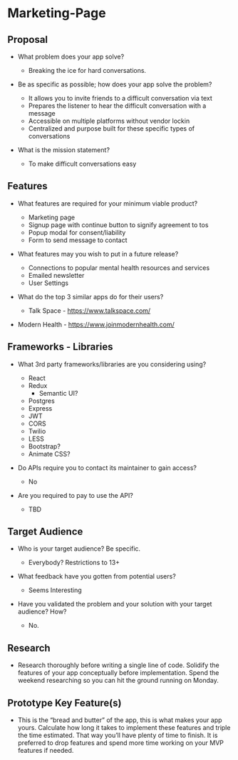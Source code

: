 # Marketing-Page

## Proposal

- What problem does your app solve?
	- Breaking the ice for hard conversations.

- Be as specific as possible; how does your app solve the problem?
	- It allows you to invite friends to a difficult conversation via text
	- Prepares the listener to hear the difficult conversation with a message
     - Accessible on multiple platforms without vendor lockin
     - Centralized and purpose built for these specific types of conversations
- What is the mission statement?
	- To make difficult conversations easy

## Features

- What features are required for your minimum viable product?
	- Marketing page
	- Signup page with continue button to signify agreement to tos
	- Popup modal for consent/liability
	- Form to send message to contact
- What features may you wish to put in a future release?
     - Connections to popular mental health resources and services
     - Emailed newsletter
     - User Settings

- What do the top 3 similar apps do for their users?
     - Talk Space - https://www.talkspace.com/
- Modern Health - https://www.joinmodernhealth.com/

## Frameworks - Libraries

- What 3rd party frameworks/libraries are you considering using?
  - React
  - Redux
     - Semantic UI?
  - Postgres
  - Express
  - JWT
  - CORS
  - Twilio
  - LESS
  - Bootstrap?
  - Animate CSS?

- Do APIs require you to contact its maintainer to gain access?
  - No

- Are you required to pay to use the API?
  - TBD

## Target Audience

- Who is your target audience? Be specific.
  - Everybody? Restrictions to 13+

- What feedback have you gotten from potential users?
  - Seems Interesting


- Have you validated the problem and your solution with your target audience? How?
  - No.


## Research

- Research thoroughly before writing a single line of code. Solidify the features of your app conceptually before implementation. Spend the weekend researching so you can hit the ground running on Monday.

## Prototype Key Feature(s)

- This is the “bread and butter” of the app, this is what makes your app yours. Calculate how long it takes to implement these features and triple the time estimated. That way you’ll have plenty of time to finish. It is preferred to drop features and spend more time working on your MVP features if needed.
